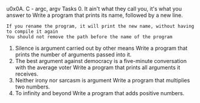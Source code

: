 u0x0A. C - argc, argv
Tasks
0. It ain't what they call you, it's what you answer to
	Write a program that prints its name, followed by a new line.

	If you rename the program, it will print the new name, without having to compile it again
	You should not remove the path before the name of the program
1. Silence is argument carried out by other means
	Write a program that prints the number of arguments passed into it.
2. The best argument against democracy is a five-minute conversation with the average voter
	Write a program that prints all arguments it receives.
3. Neither irony nor sarcasm is argument
	Write a program that multiplies two numbers.
4. To infinity and beyond 
	Write a program that adds positive numbers.

